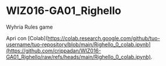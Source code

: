 # WIZ016-GA01_Righello
Wyhria Rules game

Apri con [Colab](https://colab.research.google.com/github/tuo-username/tuo-repository/blob/main/Righello_0_colab.ipynb](https://github.com/crippadan/WIZ016-GA01_Righello/raw/refs/heads/main/Righello_0_colab.ipynb).
